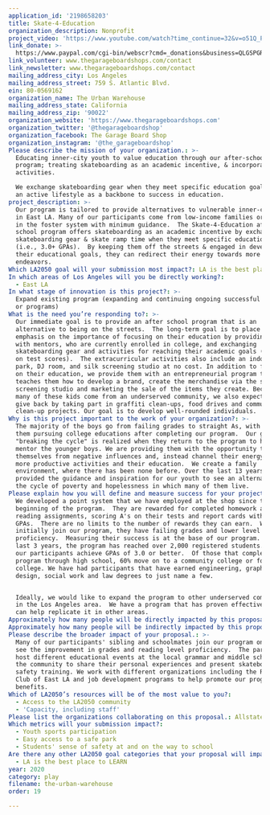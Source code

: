 ```yaml
---
application_id: '2198658203'
title: Skate-4-Education
organization_description: Nonprofit
project_video: 'https://www.youtube.com/watch?time_continue=32&v=o51Q_P_8uBw&feature=emb_logo'
link_donate: >-
  https://www.paypal.com/cgi-bin/webscr?cmd=_donations&business=QLGSPGRJ5UC26&currency_code=USD&source=url
link_volunteer: www.thegarageboardshops.com/contact
link_newsletter: www.thegarageboardshops.com/contact
mailing_address_city: Los Angeles
mailing_address_street: 759 S. Atlantic Blvd.
ein: 80-0569162
organization_name: The Urban Warehouse
mailing_address_state: California
mailing_address_zip: '90022'
organization_website: 'https://www.thegarageboardshops.com'
organization_twitter: '@thegarageboardshop'
organization_facebook: The Garage Board Shop
organization_instagram: '@the_garageboardshop'
Please describe the mission of your organization.: >-
  Educating inner-city youth to value education through our after-school
  program; treating skateboarding as an academic incentive, & incorporating art
  activities.

  We exchange skateboarding gear when they meet specific education goals; using
  an active lifestyle as a backbone to success in education.
project_description: >-
  Our program is tailored to provide alternatives to vulnerable inner-city youth
  in East LA. Many of our participants come from low-income families or children
  in the foster system with minimum guidance.  The Skate-4-Education after
  school program offers skateboarding as an academic incentive by exchanging
  skateboarding gear & skate ramp time when they meet specific education goals
  (i.e., 3.0+ GPAs).  By keeping them off the streets & engaged in developing
  their educational goals, they can redirect their energy towards more positive
  endeavors.
Which LA2050 goal will your submission most impact?: LA is the best place to PLAY
In which areas of Los Angeles will you be directly working?:
  - East LA
In what stage of innovation is this project?: >-
  Expand existing program (expanding and continuing ongoing successful projects
  or programs)
What is the need you’re responding to?: >-
  Our immediate goal is to provide an after school program that is an
  alternative to being on the streets.  The long-term goal is to place an
  emphasis on the importance of focusing on their education by providing them
  with mentors, who are currently enrolled in college, and exchanging
  skateboarding gear and activities for reaching their academic goals (i.e, A's
  on test scores).  The extracurricular activities also include an indoor skate
  park, DJ room, and silk screening studio at no cost. In addition to focusing
  on their education, we provide them with an entrepreneurial program that
  teaches them how to develop a brand, create the merchandise via the silk
  screening studio and marketing the sale of the items they create. Because so
  many of these kids come from an underserved community, we also expect them to
  give back by taking part in graffiti clean-ups, food drives and community
  clean-up projects. Our goal is to develop well-rounded individuals.
Why is this project important to the work of your organization?: >-
  The majority of the boys go from failing grades to straight As, with many of
  them pursuing college educations after completing our program.  Our goal of
  "breaking the cycle" is realized when they return to the program to help
  mentor the younger boys. We are providing them with the opportunity to remove
  themselves from negative influences and, instead channel their energy towards
  more productive activities and their education.  We create a family
  environment, where there has been none before. Over the last 13 years, we have
  provided the guidance and inspiration for our youth to see an alternative to
  the cycle of poverty and hopelessness in which many of them live.
Please explain how you will define and measure success for your project.: >-
  We developed a point system that we have employed at the shop since the
  beginning of the program.  They are rewarded for completed homework and
  reading assignments, scoring A's on their tests and report cards with 3.0+
  GPAs.  There are no limits to the number of rewards they can earn.  When they
  initially join our program, they have failing grades and lower level reading
  proficiency.  Measuring their success is at the base of our program.  Over the
  last 3 years, the program has reached over 2,000 registered students.  72% of
  our participants achieve GPAs of 3.0 or better.  Of those that complete the
  program through high school, 60% move on to a community college or four-year
  college. We have had participants that have earned engineering, graphic
  design, social work and law degrees to just name a few.


  Ideally, we would like to expand the program to other underserved communities
  in the Los Angeles area.  We have a program that has proven effective and we
  can help replicate it in other areas.
Approximately how many people will be directly impacted by this proposal?: '2000'
Approximately how many people will be indirectly impacted by this proposal?: '5000'
Please describe the broader impact of your proposal.: >-
  Many of our participants' sibling and schoolmates join our program once they
  see the improvement in grades and reading level proficiency.  The participants
  host different educational events at the local grammar and middle schools in
  the community to share their personal experiences and present skateboard
  safety training. We work with different organizations including the Rotary
  Club of East LA and job development programs to help promote our program
  benefits.
Which of LA2050’s resources will be of the most value to you?:
  - Access to the LA2050 community
  - 'Capacity, including staff'
Please list the organizations collaborating on this proposal.: Allstate
Which metrics will your submission impact?:
  - Youth sports participation
  - Easy access to a safe park
  - Students' sense of safety at and on the way to school
Are there any other LA2050 goal categories that your proposal will impact?:
  - LA is the best place to LEARN
year: 2020
category: play
filename: the-urban-warehouse
order: 19

---
```

